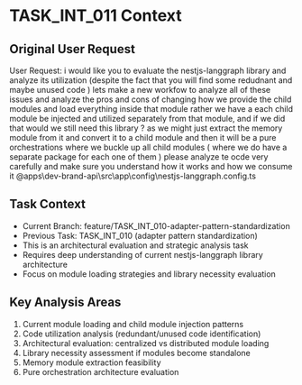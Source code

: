 # TASK_INT_011 Context

## Original User Request

User Request: i would like you to evaluate the nestjs-langgraph library and analyze its utilization (despite the fact that you will find some redudnant and maybe unused code ) lets make a new workfow to analyze all of these issues and analyze the pros and cons of changing how we provide the child modules and load everything inside that module rather we have a each child module be injected and utilized separately from that module, and if we did that would we still need this library ? as we might just extract the memory module from it and convert it to a child module and then it will be a pure orchestrations where we buckle up all child modules ( where we do have a separate package for each one of them ) please analyze te ocde very carefully and make sure you understand how it works and how we consume it @apps\dev-brand-api\src\app\config\nestjs-langgraph.config.ts

## Task Context
- Current Branch: feature/TASK_INT_010-adapter-pattern-standardization
- Previous Task: TASK_INT_010 (adapter pattern standardization)
- This is an architectural evaluation and strategic analysis task
- Requires deep understanding of current nestjs-langgraph library architecture
- Focus on module loading strategies and library necessity evaluation

## Key Analysis Areas
1. Current module loading and child module injection patterns
2. Code utilization analysis (redundant/unused code identification)
3. Architectural evaluation: centralized vs distributed module loading
4. Library necessity assessment if modules become standalone
5. Memory module extraction feasibility
6. Pure orchestration architecture evaluation